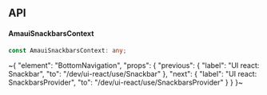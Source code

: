 

## API

#### AmauiSnackbarsContext

```ts
const AmauiSnackbarsContext: any;
```


~{
  "element": "BottomNavigation",
  "props": {
    "previous": {
      "label": "UI react: Snackbar",
      "to": "/dev/ui-react/use/Snackbar"
    },
    "next": {
      "label": "UI react: SnackbarsProvider",
      "to": "/dev/ui-react/use/SnackbarsProvider"
    }
  }
}~
